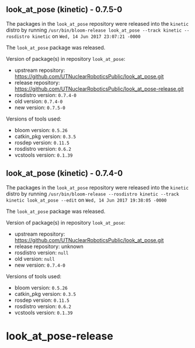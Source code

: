 ## look_at_pose (kinetic) - 0.7.5-0

The packages in the `look_at_pose` repository were released into the `kinetic` distro by running `/usr/bin/bloom-release look_at_pose --track kinetic --rosdistro kinetic` on `Wed, 14 Jun 2017 23:07:21 -0000`

The `look_at_pose` package was released.

Version of package(s) in repository `look_at_pose`:

- upstream repository: https://github.com/UTNuclearRoboticsPublic/look_at_pose.git
- release repository: https://github.com/UTNuclearRoboticsPublic/look_at_pose-release.git
- rosdistro version: `0.7.4-0`
- old version: `0.7.4-0`
- new version: `0.7.5-0`

Versions of tools used:

- bloom version: `0.5.26`
- catkin_pkg version: `0.3.5`
- rosdep version: `0.11.5`
- rosdistro version: `0.6.2`
- vcstools version: `0.1.39`


## look_at_pose (kinetic) - 0.7.4-0

The packages in the `look_at_pose` repository were released into the `kinetic` distro by running `/usr/bin/bloom-release --rosdistro kinetic --track kinetic look_at_pose --edit` on `Wed, 14 Jun 2017 19:38:05 -0000`

The `look_at_pose` package was released.

Version of package(s) in repository `look_at_pose`:

- upstream repository: https://github.com/UTNuclearRoboticsPublic/look_at_pose.git
- release repository: unknown
- rosdistro version: `null`
- old version: `null`
- new version: `0.7.4-0`

Versions of tools used:

- bloom version: `0.5.26`
- catkin_pkg version: `0.3.5`
- rosdep version: `0.11.5`
- rosdistro version: `0.6.2`
- vcstools version: `0.1.39`


# look_at_pose-release
